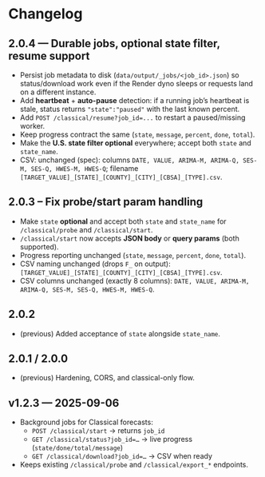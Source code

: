 # Changelog

## 2.0.4 — Durable jobs, optional state filter, resume support
- Persist job metadata to disk (`data/output/_jobs/<job_id>.json`) so status/download work even if the Render dyno sleeps or requests land on a different instance.
- Add **heartbeat** + **auto-pause** detection: if a running job’s heartbeat is stale, status returns `"state":"paused"` with the last known percent.
- Add `POST /classical/resume?job_id=...` to restart a paused/missing worker.
- Keep progress contract the same (`state`, `message`, `percent`, `done`, `total`).
- Make the **U.S. state filter optional** everywhere; accept both `state` and `state_name`.
- CSV: unchanged (spec): columns `DATE, VALUE, ARIMA-M, ARIMA-Q, SES-M, SES-Q, HWES-M, HWES-Q`; filename `[TARGET_VALUE]_[STATE]_[COUNTY]_[CITY]_[CBSA]_[TYPE].csv`.


## 2.0.3 – Fix probe/start param handling
- Make `state` **optional** and accept both `state` and `state_name` for `/classical/probe` and `/classical/start`.
- `/classical/start` now accepts **JSON body** or **query params** (both supported).
- Progress reporting unchanged (`state`, `message`, `percent`, `done`, `total`).
- CSV naming unchanged (drops `F_` on output): `[TARGET_VALUE]_[STATE]_[COUNTY]_[CITY]_[CBSA]_[TYPE].csv`.
- CSV columns unchanged (exactly 8 columns): `DATE, VALUE, ARIMA-M, ARIMA-Q, SES-M, SES-Q, HWES-M, HWES-Q`.

## 2.0.2
- (previous) Added acceptance of `state` alongside `state_name`.

## 2.0.1 / 2.0.0
- (previous) Hardening, CORS, and classical-only flow.



## v1.2.3 — 2025-09-06
- Background jobs for Classical forecasts:
  - `POST /classical/start` → returns `job_id`
  - `GET /classical/status?job_id=…` → live progress (`state/done/total/message`)
  - `GET /classical/download?job_id=…` → CSV when ready
- Keeps existing `/classical/probe` and `/classical/export_*` endpoints.
